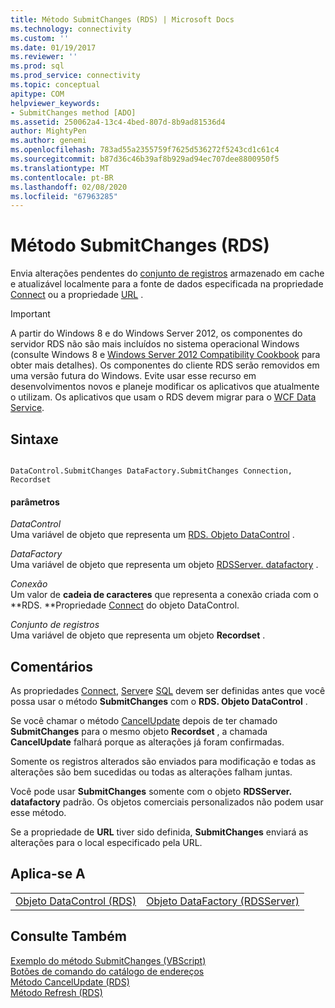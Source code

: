 ```yaml
---
title: Método SubmitChanges (RDS) | Microsoft Docs
ms.technology: connectivity
ms.custom: ''
ms.date: 01/19/2017
ms.reviewer: ''
ms.prod: sql
ms.prod_service: connectivity
ms.topic: conceptual
apitype: COM
helpviewer_keywords:
- SubmitChanges method [ADO]
ms.assetid: 250062a4-13c4-4bed-807d-8b9ad81536d4
author: MightyPen
ms.author: genemi
ms.openlocfilehash: 783ad55a2355759f7625d536272f5243cd1c61c4
ms.sourcegitcommit: b87d36c46b39af8b929ad94ec707dee8800950f5
ms.translationtype: MT
ms.contentlocale: pt-BR
ms.lasthandoff: 02/08/2020
ms.locfileid: "67963285"
---
```

# <a name="submitchanges-method-rds"></a>Método SubmitChanges (RDS)
Envia alterações pendentes do [conjunto de registros](../../../ado/reference/ado-api/recordset-object-ado.md) armazenado em cache e atualizável localmente para a fonte de dados especificada na propriedade [Connect](../../../ado/reference/rds-api/connect-property-rds.md) ou a propriedade [URL](../../../ado/reference/rds-api/url-property-rds.md) .  
  
> [!IMPORTANT]
>  A partir do Windows 8 e do Windows Server 2012, os componentes do servidor RDS não são mais incluídos no sistema operacional Windows (consulte Windows 8 e [Windows Server 2012 Compatibility Cookbook](https://www.microsoft.com/download/details.aspx?id=27416) para obter mais detalhes). Os componentes do cliente RDS serão removidos em uma versão futura do Windows. Evite usar esse recurso em desenvolvimentos novos e planeje modificar os aplicativos que atualmente o utilizam. Os aplicativos que usam o RDS devem migrar para o [WCF Data Service](https://go.microsoft.com/fwlink/?LinkId=199565).  
  
## <a name="syntax"></a>Sintaxe  
  
```  
  
DataControl.SubmitChanges DataFactory.SubmitChanges Connection, Recordset  
```  
  
#### <a name="parameters"></a>parâmetros  
 *DataControl*  
 Uma variável de objeto que representa um [RDS. Objeto DataControl](../../../ado/reference/rds-api/datacontrol-object-rds.md) .  
  
 *DataFactory*  
 Uma variável de objeto que representa um objeto [RDSServer. datafactory](../../../ado/reference/rds-api/datafactory-object-rdsserver.md) .  
  
 *Conexão*  
 Um valor de **cadeia de caracteres** que representa a conexão criada com o **RDS. **Propriedade [Connect](../../../ado/reference/rds-api/connect-property-rds.md) do objeto DataControl.  
  
 *Conjunto de registros*  
 Uma variável de objeto que representa um objeto **Recordset** .  
  
## <a name="remarks"></a>Comentários  
 As propriedades [Connect](../../../ado/reference/rds-api/connect-property-rds.md), [Server](../../../ado/reference/rds-api/server-property-rds.md)e [SQL](../../../ado/reference/rds-api/sql-property.md) devem ser definidas antes que você possa usar o método **SubmitChanges** com o **RDS. Objeto DataControl** .  
  
 Se você chamar o método [CancelUpdate](../../../ado/reference/rds-api/cancelupdate-method-rds.md) depois de ter chamado **SubmitChanges** para o mesmo objeto **Recordset** , a chamada **CancelUpdate** falhará porque as alterações já foram confirmadas.  
  
 Somente os registros alterados são enviados para modificação e todas as alterações são bem sucedidas ou todas as alterações falham juntas.  
  
 Você pode usar **SubmitChanges** somente com o objeto **RDSServer. datafactory** padrão. Os objetos comerciais personalizados não podem usar esse método.  
  
 Se a propriedade de **URL** tiver sido definida, **SubmitChanges** enviará as alterações para o local especificado pela URL.  
  
## <a name="applies-to"></a>Aplica-se A  
  
|||  
|-|-|  
|[Objeto DataControl (RDS)](../../../ado/reference/rds-api/datacontrol-object-rds.md)|[Objeto DataFactory (RDSServer)](../../../ado/reference/rds-api/datafactory-object-rdsserver.md)|  
  
## <a name="see-also"></a>Consulte Também  
 [Exemplo do método SubmitChanges (VBScript)](../../../ado/reference/rds-api/submitchanges-method-example-vbscript.md)   
 [Botões de comando do catálogo de endereços](../../../ado/guide/remote-data-service/address-book-command-buttons.md)   
 [Método CancelUpdate (RDS)](../../../ado/reference/rds-api/cancelupdate-method-rds.md)   
 [Método Refresh (RDS)](../../../ado/reference/rds-api/refresh-method-rds.md)



